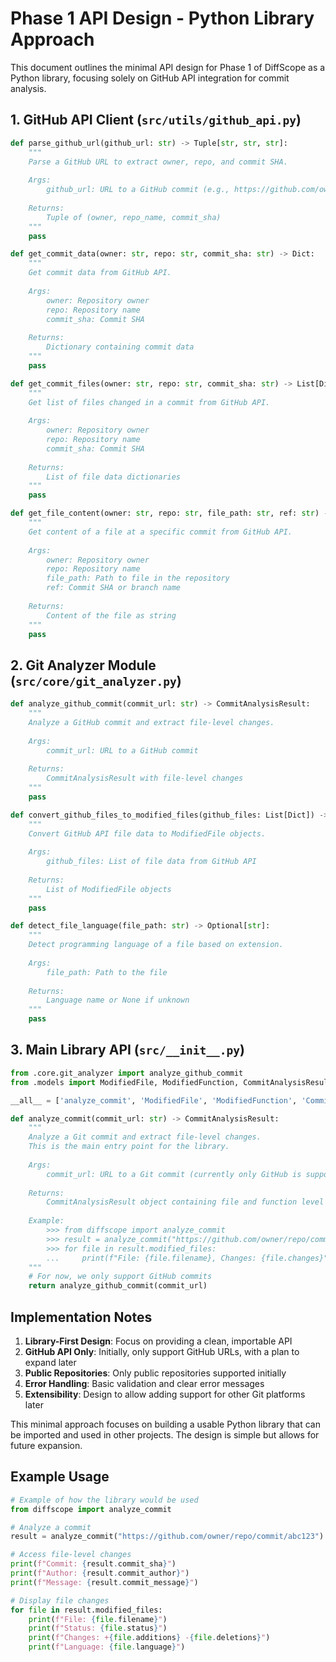 # Phase 1 API Design - Python Library Approach

This document outlines the minimal API design for Phase 1 of DiffScope as a Python library, focusing solely on GitHub API integration for commit analysis.

## 1. GitHub API Client (`src/utils/github_api.py`)

```python
def parse_github_url(github_url: str) -> Tuple[str, str, str]:
    """
    Parse a GitHub URL to extract owner, repo, and commit SHA.
    
    Args:
        github_url: URL to a GitHub commit (e.g., https://github.com/owner/repo/commit/sha)
        
    Returns:
        Tuple of (owner, repo_name, commit_sha)
    """
    pass

def get_commit_data(owner: str, repo: str, commit_sha: str) -> Dict:
    """
    Get commit data from GitHub API.
    
    Args:
        owner: Repository owner
        repo: Repository name
        commit_sha: Commit SHA
        
    Returns:
        Dictionary containing commit data
    """
    pass

def get_commit_files(owner: str, repo: str, commit_sha: str) -> List[Dict]:
    """
    Get list of files changed in a commit from GitHub API.
    
    Args:
        owner: Repository owner
        repo: Repository name
        commit_sha: Commit SHA
        
    Returns:
        List of file data dictionaries
    """
    pass

def get_file_content(owner: str, repo: str, file_path: str, ref: str) -> str:
    """
    Get content of a file at a specific commit from GitHub API.
    
    Args:
        owner: Repository owner
        repo: Repository name
        file_path: Path to file in the repository
        ref: Commit SHA or branch name
        
    Returns:
        Content of the file as string
    """
    pass
```

## 2. Git Analyzer Module (`src/core/git_analyzer.py`)

```python
def analyze_github_commit(commit_url: str) -> CommitAnalysisResult:
    """
    Analyze a GitHub commit and extract file-level changes.
    
    Args:
        commit_url: URL to a GitHub commit
        
    Returns:
        CommitAnalysisResult with file-level changes
    """
    pass

def convert_github_files_to_modified_files(github_files: List[Dict]) -> List[ModifiedFile]:
    """
    Convert GitHub API file data to ModifiedFile objects.
    
    Args:
        github_files: List of file data from GitHub API
        
    Returns:
        List of ModifiedFile objects
    """
    pass

def detect_file_language(file_path: str) -> Optional[str]:
    """
    Detect programming language of a file based on extension.
    
    Args:
        file_path: Path to the file
        
    Returns:
        Language name or None if unknown
    """
    pass
```

## 3. Main Library API (`src/__init__.py`)

```python
from .core.git_analyzer import analyze_github_commit
from .models import ModifiedFile, ModifiedFunction, CommitAnalysisResult

__all__ = ['analyze_commit', 'ModifiedFile', 'ModifiedFunction', 'CommitAnalysisResult']

def analyze_commit(commit_url: str) -> CommitAnalysisResult:
    """
    Analyze a Git commit and extract file-level changes.
    This is the main entry point for the library.
    
    Args:
        commit_url: URL to a Git commit (currently only GitHub is supported)
        
    Returns:
        CommitAnalysisResult object containing file and function level changes
    
    Example:
        >>> from diffscope import analyze_commit
        >>> result = analyze_commit("https://github.com/owner/repo/commit/abc123")
        >>> for file in result.modified_files:
        ...     print(f"File: {file.filename}, Changes: {file.changes}")
    """
    # For now, we only support GitHub commits
    return analyze_github_commit(commit_url)
```

## Implementation Notes

1. **Library-First Design**: Focus on providing a clean, importable API
2. **GitHub API Only**: Initially, only support GitHub URLs, with a plan to expand later
3. **Public Repositories**: Only public repositories supported initially
4. **Error Handling**: Basic validation and clear error messages
5. **Extensibility**: Design to allow adding support for other Git platforms later

This minimal approach focuses on building a usable Python library that can be imported and used in other projects. The design is simple but allows for future expansion.

## Example Usage

```python
# Example of how the library would be used
from diffscope import analyze_commit

# Analyze a commit
result = analyze_commit("https://github.com/owner/repo/commit/abc123")

# Access file-level changes
print(f"Commit: {result.commit_sha}")
print(f"Author: {result.commit_author}")
print(f"Message: {result.commit_message}")

# Display file changes
for file in result.modified_files:
    print(f"File: {file.filename}")
    print(f"Status: {file.status}")
    print(f"Changes: +{file.additions} -{file.deletions}")
    print(f"Language: {file.language}")
``` 